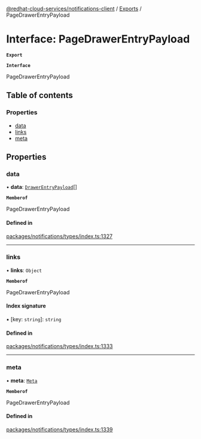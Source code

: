 [@redhat-cloud-services/notifications-client](../README.md) / [Exports](../modules.md) / PageDrawerEntryPayload

# Interface: PageDrawerEntryPayload

**`Export`**

**`Interface`**

PageDrawerEntryPayload

## Table of contents

### Properties

- [data](PageDrawerEntryPayload.md#data)
- [links](PageDrawerEntryPayload.md#links)
- [meta](PageDrawerEntryPayload.md#meta)

## Properties

### data

• **data**: [`DrawerEntryPayload`](DrawerEntryPayload.md)[]

**`Memberof`**

PageDrawerEntryPayload

#### Defined in

[packages/notifications/types/index.ts:1327](https://github.com/RedHatInsights/javascript-clients/blob/master/packages/notifications/types/index.ts#L1327)

___

### links

• **links**: `Object`

**`Memberof`**

PageDrawerEntryPayload

#### Index signature

▪ [key: `string`]: `string`

#### Defined in

[packages/notifications/types/index.ts:1333](https://github.com/RedHatInsights/javascript-clients/blob/master/packages/notifications/types/index.ts#L1333)

___

### meta

• **meta**: [`Meta`](Meta.md)

**`Memberof`**

PageDrawerEntryPayload

#### Defined in

[packages/notifications/types/index.ts:1339](https://github.com/RedHatInsights/javascript-clients/blob/master/packages/notifications/types/index.ts#L1339)
